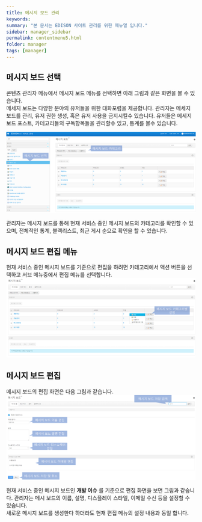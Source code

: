 ```yaml
---
title: 메시지 보드 관리
keywords:
summary: "본 문서는 EDISON 사이트 관리를 위한 매뉴얼 입니다."
sidebar: manager_sidebar
permalink: contentmenu5.html
folder: manager
tags: [manager]
---
```


## 메시지 보드 선택
콘텐츠 관리자 메뉴에서 메시지 보드 메뉴를 선택하면 아래 그림과 같은 화면을 볼 수 있습니다.<br>
메세지 보드는 다양한 분야의 유저들을 위한 대화포럼을 제공합니다. 관리자는 메세지 보드를 관리, 유저 권한 생성, 혹은 유저 사용을 금지시킬수 있습니다. 유저들은 메세지 보드 포스트, 카테고리들의 구독항목들을 관리할수 있고, 통계를 볼수 있습니다.<br>

![capture](/images/manager/managercontent/16.png "메시지 보드 선택")<br>

관리자는 메시지 보드를 통해 현재 서비스 중인 메시지 보드의 카테고리를 확인할 수 있으며, 전체적인 통계, 블랙리스트, 최근 게시 순으로 확인을 할 수 있습니다.



## 메시지 보드 편집 메뉴
현재 서비스 중인 메시지 보드를 기준으로 편집을 하려면 카테고리에서 액션 버튼을 선택하고 서브 메뉴중에서 편집 메뉴를 선택합니다.<br>
![capture](/images/manager/managercontent/17.png "메시지 보드 편집")<br>


## 메시지 보드 편집
메시지 보드의 편집 화면은 다음 그림과 같습니다. <br>
![capture](/images/manager/managercontent/18.png "메시지 보드 편집")<br>

현재 서비스 중인 메시지 보드인 **개발 이슈** 를 기준으로 편집 화면을 보면 그림과 같습니다.
관리자는 메시 보드의 이름, 설명, 디스플레이 스타일, 이메일 수신 등을 설정할 수 있습니다.<br>
새로운 메시지 보드를 생성한다 하더라도 현재 편집 메뉴의 설정 내용과 동일 합니다.<br>

